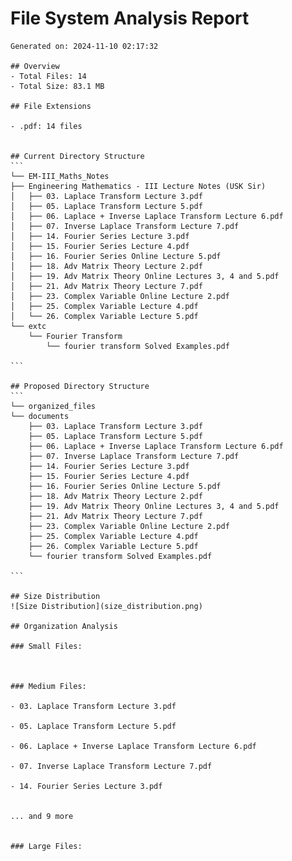 # File System Analysis Report
    Generated on: 2024-11-10 02:17:32

    ## Overview
    - Total Files: 14
    - Total Size: 83.1 MB

    ## File Extensions
    
    - .pdf: 14 files
    

    ## Current Directory Structure
    ```
    └── EM-III_Maths_Notes
    ├── Engineering Mathematics - III Lecture Notes (USK Sir)
    │   ├── 03. Laplace Transform Lecture 3.pdf
    │   ├── 05. Laplace Transform Lecture 5.pdf
    │   ├── 06. Laplace + Inverse Laplace Transform Lecture 6.pdf
    │   ├── 07. Inverse Laplace Transform Lecture 7.pdf
    │   ├── 14. Fourier Series Lecture 3.pdf
    │   ├── 15. Fourier Series Lecture 4.pdf
    │   ├── 16. Fourier Series Online Lecture 5.pdf
    │   ├── 18. Adv Matrix Theory Lecture 2.pdf
    │   ├── 19. Adv Matrix Theory Online Lectures 3, 4 and 5.pdf
    │   ├── 21. Adv Matrix Theory Lecture 7.pdf
    │   ├── 23. Complex Variable Online Lecture 2.pdf
    │   ├── 25. Complex Variable Lecture 4.pdf
    │   └── 26. Complex Variable Lecture 5.pdf
    └── extc
        └── Fourier Transform
            └── fourier transform Solved Examples.pdf

    ```

    ## Proposed Directory Structure
    ```
    └── organized_files
    └── documents
        ├── 03. Laplace Transform Lecture 3.pdf
        ├── 05. Laplace Transform Lecture 5.pdf
        ├── 06. Laplace + Inverse Laplace Transform Lecture 6.pdf
        ├── 07. Inverse Laplace Transform Lecture 7.pdf
        ├── 14. Fourier Series Lecture 3.pdf
        ├── 15. Fourier Series Lecture 4.pdf
        ├── 16. Fourier Series Online Lecture 5.pdf
        ├── 18. Adv Matrix Theory Lecture 2.pdf
        ├── 19. Adv Matrix Theory Online Lectures 3, 4 and 5.pdf
        ├── 21. Adv Matrix Theory Lecture 7.pdf
        ├── 23. Complex Variable Online Lecture 2.pdf
        ├── 25. Complex Variable Lecture 4.pdf
        ├── 26. Complex Variable Lecture 5.pdf
        └── fourier transform Solved Examples.pdf

    ```

    ## Size Distribution
    ![Size Distribution](size_distribution.png)

    ## Organization Analysis
    
    ### Small Files:
    
    
    
    ### Medium Files:
    
    - 03. Laplace Transform Lecture 3.pdf
    
    - 05. Laplace Transform Lecture 5.pdf
    
    - 06. Laplace + Inverse Laplace Transform Lecture 6.pdf
    
    - 07. Inverse Laplace Transform Lecture 7.pdf
    
    - 14. Fourier Series Lecture 3.pdf
    
    
    ... and 9 more
    
    
    ### Large Files:
    
    
    
    